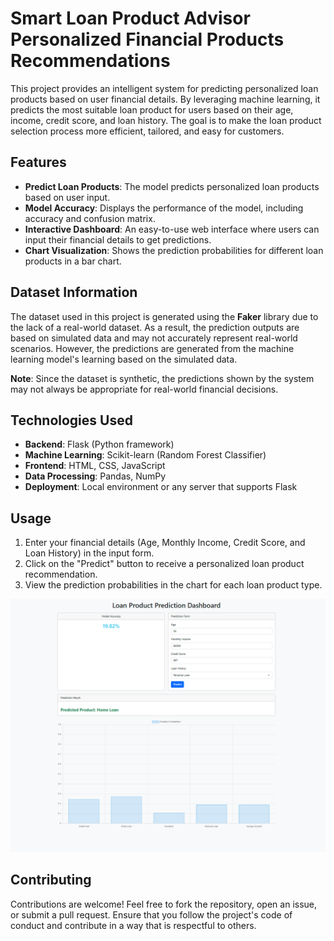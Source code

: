 # Smart Loan Product Advisor Personalized Financial Products Recommendations

This project provides an intelligent system for predicting personalized loan products based on user financial details. By leveraging machine learning, it predicts the most suitable loan product for users based on their age, income, credit score, and loan history. The goal is to make the loan product selection process more efficient, tailored, and easy for customers.

## Features
- **Predict Loan Products**: The model predicts personalized loan products based on user input.
- **Model Accuracy**: Displays the performance of the model, including accuracy and confusion matrix.
- **Interactive Dashboard**: An easy-to-use web interface where users can input their financial details to get predictions.
- **Chart Visualization**: Shows the prediction probabilities for different loan products in a bar chart.

## Dataset Information
The dataset used in this project is generated using the **Faker** library due to the lack of a real-world dataset. As a result, the prediction outputs are based on simulated data and may not accurately represent real-world scenarios. However, the predictions are generated from the machine learning model's learning based on the simulated data.

**Note**: Since the dataset is synthetic, the predictions shown by the system may not always be appropriate for real-world financial decisions. 

## Technologies Used
- **Backend**: Flask (Python framework)
- **Machine Learning**: Scikit-learn (Random Forest Classifier)
- **Frontend**: HTML, CSS, JavaScript 
- **Data Processing**: Pandas, NumPy
- **Deployment**: Local environment or any server that supports Flask

## Usage

1. Enter your financial details (Age, Monthly Income, Credit Score, and Loan History) in the input form.
2. Click on the "Predict" button to receive a personalized loan product recommendation.
3. View the prediction probabilities in the chart for each loan product type.

![Model Performance Visualization](https://github.com/selva1826/Smart-Loan-Product-Advisor-Personalized-Financial-Recommendations/blob/main/Output%20image.png)

## Contributing

Contributions are welcome! Feel free to fork the repository, open an issue, or submit a pull request. Ensure that you follow the project's code of conduct and contribute in a way that is respectful to others.


